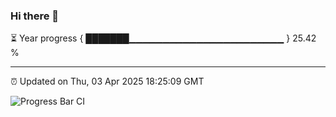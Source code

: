 ### Hi there 👋

⏳ Year progress { ███████▁▁▁▁▁▁▁▁▁▁▁▁▁▁▁▁▁▁▁▁▁▁▁ } 25.42 %

---

⏰ Updated on Thu, 03 Apr 2025 18:25:09 GMT

![Progress Bar CI](https://github.com/liununu/liununu/workflows/Progress%20Bar%20CI/badge.svg)
